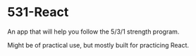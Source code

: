 # 531-React

An app that will help you follow the 5/3/1 strength program.

Might be of practical use, but mostly built for practicing React.